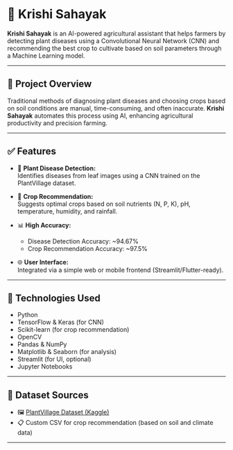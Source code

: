 # 🌾 Krishi Sahayak

**Krishi Sahayak** is an AI-powered agricultural assistant that helps farmers by detecting plant diseases using a Convolutional Neural Network (CNN) and recommending the best crop to cultivate based on soil parameters through a Machine Learning model.

---

## 🚀 Project Overview

Traditional methods of diagnosing plant diseases and choosing crops based on soil conditions are manual, time-consuming, and often inaccurate. **Krishi Sahayak** automates this process using AI, enhancing agricultural productivity and precision farming.

---

## ✅ Features

- 🌿 **Plant Disease Detection:**  
  Identifies diseases from leaf images using a CNN trained on the PlantVillage dataset.

- 🌱 **Crop Recommendation:**  
  Suggests optimal crops based on soil nutrients (N, P, K), pH, temperature, humidity, and rainfall.

- 📊 **High Accuracy:**  
  - Disease Detection Accuracy: ~94.67%  
  - Crop Recommendation Accuracy: ~97.5%

- 🌐 **User Interface:**  
  Integrated via a simple web or mobile frontend (Streamlit/Flutter-ready).

---

## 🧠 Technologies Used

- Python
- TensorFlow & Keras (for CNN)
- Scikit-learn (for crop recommendation)
- OpenCV
- Pandas & NumPy
- Matplotlib & Seaborn (for analysis)
- Streamlit (for UI, optional)
- Jupyter Notebooks

---

## 📁 Dataset Sources

- 🖼️ [PlantVillage Dataset (Kaggle)](https://www.kaggle.com/datasets/emmarex/plantdisease)
- 📋 Custom CSV for crop recommendation (based on soil and climate data)

---


